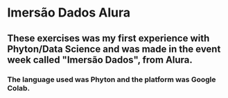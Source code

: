 # Imersão Dados Alura

## These exercises was my first experience with Phyton/Data Science and was made in the event week called "Imersão Dados", from Alura.

### The language used was Phyton and the platform was Google Colab.
